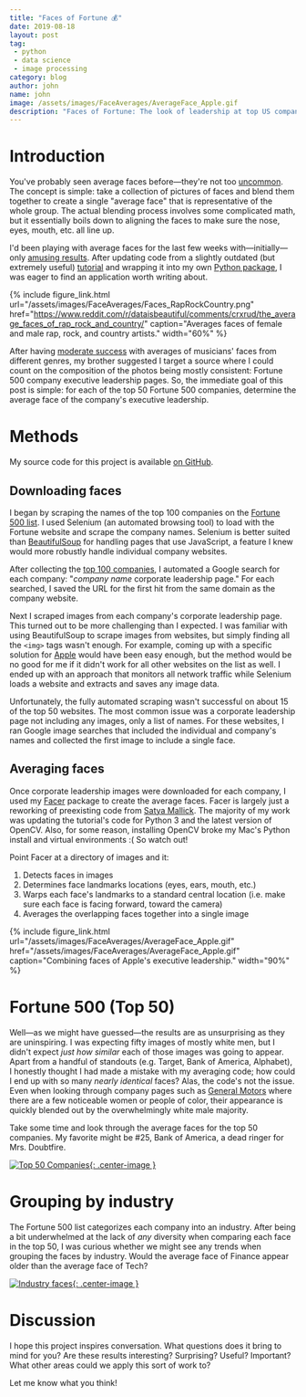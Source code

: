 ```yaml
---
title: "Faces of Fortune 💰"
date: 2019-08-18
layout: post
tag:
 - python
 - data science
 - image processing
category: blog
author: john
name: john
image: /assets/images/FaceAverages/AverageFace_Apple.gif
description: "Faces of Fortune: The look of leadership at top US companies"
---
```


# Introduction

You've probably seen average faces before—they're not too [uncommon](https://www.google.com/search?safe=active&q=average+face&tbm=isch&source=univ&sa=X&ved=2ahUKEwii_L76goHkAhUqwFQKHX83As4QsAR6BAgFEAE&biw=1440&bih=766). The concept is simple: take a collection of pictures of faces and blend them together to create a single "average face" that is representative of the whole group. The actual blending process involves some complicated math, but it essentially boils down to aligning the faces to make sure the nose, eyes, mouth, etc. all line up.

I'd been playing with average faces for the last few weeks with—initially—only [amusing results](https://twitter.com/johnwmillr/status/1155707694063337472?s=20). After updating code from a slightly outdated (but extremely useful) [tutorial](https://www.learnopencv.com/average-face-opencv-c-python-tutorial/) and wrapping it into my own [Python package](https://github.com/johnwmillr/Facer), I was eager to find an application worth writing about.

{% include figure_link.html url="/assets/images/FaceAverages/Faces_RapRockCountry.png" href="https://www.reddit.com/r/dataisbeautiful/comments/crxrud/the_average_faces_of_rap_rock_and_country/" caption="Averages faces of female and male rap, rock, and country artists." width="60%" %}

After having [moderate success](https://www.reddit.com/r/dataisbeautiful/comments/crxrud/the_average_faces_of_rap_rock_and_country/) with averages of musicians' faces from different genres, my brother suggested I target a source where I could count on the composition of the photos being mostly consistent: Fortune 500 company executive leadership pages. So, the immediate goal of this post is simple: for each of the top 50 Fortune 500 companies, determine the average face of the company's executive leadership.

# Methods

My source code for this project is available [on GitHub](https://github.com/johnwmillr/FacesOfFortune).

## Downloading faces

I began by scraping the names of the top 100 companies on the [Fortune 500 list](https://fortune.com/fortune500/list). I used Selenium (an automated browsing tool) to load with the Fortune website and scrape the company names. Selenium is better suited than [BeautifulSoup](https://www.crummy.com/software/BeautifulSoup/bs4/doc/) for handling pages that use JavaScript, a feature I knew would more robustly handle individual company websites.

After collecting the [top 100 companies](https://github.com/johnwmillr/FacesOfFortune/blob/master/data/Fortune100.csv), I automated a Google search for each company: "*company name* corporate leadership page." For each searched, I saved the URL for the first hit from the same domain as the company website.

Next I scraped images from each company's corporate leadership page. This turned out to be more challenging than I expected. I was familiar with using BeautifulSoup to scrape images from websites, but simply finding all the `<img>` tags wasn't enough. For example, coming up with a specific solution for [Apple](https://www.apple.com/leadership/) would have been easy enough, but the method would be no good for me if it didn't work for all other websites on the list as well. I ended up with an approach that monitors all network traffic while Selenium loads a website and extracts and saves any image data.

Unfortunately, the fully automated scraping wasn't successful on about 15 of the top 50 websites. The most common issue was a corporate leadership page not including any images, only a list of names. For these websites, I ran Google image searches that included the individual and company's names and collected the first image to include a single face.

## Averaging faces

Once corporate leadership images were downloaded for each company, I used my [Facer](https://github.com/johnwmillr/Facer) package to create the average faces. Facer is largely just a reworking of preexisting code from [Satya Mallick](https://twitter.com/learnopencv). The majority of my work was updating the tutorial's code for Python 3 and the latest version of OpenCV. Also, for some reason, installing OpenCV broke my Mac's Python install and virtual environments :( So watch out!

Point Facer at a directory of images and it:

  1. Detects faces in images
  2. Determines face landmarks locations (eyes, ears, mouth, etc.)
  3. Warps each face's landmarks to a standard central location (i.e. make sure each face is facing forward, toward the camera)
  4. Averages the overlapping faces together into a single image

{% include figure_link.html url="/assets/images/FaceAverages/AverageFace_Apple.gif" href="/assets/images/FaceAverages/AverageFace_Apple.gif" caption="Combining faces of Apple's executive leadership." width="90%" %}

# Fortune 500 (Top 50)
Well—as we might have guessed—the results are as unsurprising as they are uninspiring. I was expecting fifty images of mostly white men, but I didn't expect *just how similar* each of those images was going to appear. Apart from a handful of standouts (e.g. Target, Bank of America, Alphabet), I honestly thought I had made a mistake with my averaging code; how could I end up with so many *nearly identical* faces? Alas, the code's not the issue. Even when looking through company pages such as [General Motors](https://www.gm.com/our-company/leadership.html) where there are a few noticeable women or people of color, their appearance is quickly blended out by the overwhelmingly white male majority.

Take some time and look through the average faces for the top 50 companies. My favorite might be #25, Bank of America, a dead ringer for Mrs. Doubtfire.

[![Top 50 Companies]({{site.url}}/assets/images/FaceAverages/Top50.jpg){: .center-image }]({{site.url}}/assets/images/FaceAverages/Top50.jpg)

# Grouping by industry
The Fortune 500 list categorizes each company into an industry. After being a bit underwhelmed at the lack of *any* diversity when comparing each face in the top 50, I was curious whether we might see any trends when grouping the faces by industry. Would the average face of Finance appear older than the average face of Tech?

[![Industry faces]({{site.url}}/assets/images/FaceAverages/Industries.png){: .center-image }]({{site.url}}/assets/images/FaceAverages/Industries.png)

# Discussion
I hope this project inspires conversation. What questions does it bring to mind for you? Are these results interesting? Surprising? Useful? Important? What other areas could we apply this sort of work to?

Let me know what you think!
